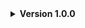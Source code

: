 <details><summary><B>Version 1.0.0</B></summary>

author: Riley Jefferson

Initialization of repository for generalized linear model demos.

</details>